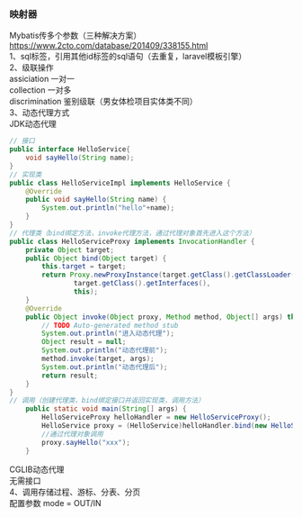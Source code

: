 ### 映射器  
Mybatis传多个参数（三种解决方案）   
https://www.2cto.com/database/201409/338155.html   
1、sql标签，引用其他id标签的sql语句（去重复，laravel模板引擎）  
2、级联操作  
assiciation 一对一  
collection 一对多  
discrimination 鉴别级联（男女体检项目实体类不同）  
3、动态代理方式  
JDK动态代理  
```java
// 接口  
public interface HelloService{  
    void sayHello(String name);  
}  
// 实现类  
public class HelloServiceImpl implements HelloService {  
    @Override  
    public void sayHello(String name) {
        System.out.println("hello"+name);
    }
}
// 代理类（bind绑定方法，invoke代理方法，通过代理对象首先进入这个方法）
public class HelloServiceProxy implements InvocationHandler {
    private Object target;
    public Object bind(Object target) {
        this.target = target;
        return Proxy.newProxyInstance(target.getClass().getClassLoader(),
                target.getClass().getInterfaces(),
                this);
    }
    @Override
    public Object invoke(Object proxy, Method method, Object[] args) throws Throwable {
        // TODO Auto-generated method stub
        System.out.println("进入动态代理");
        Object result = null;
        System.out.println("动态代理前");
        method.invoke(target, args);
        System.out.println("动态代理后");
        return result;
    }
}
// 调用（创建代理类，bind绑定接口并返回实现类，调用方法）
    public static void main(String[] args) {
        HelloServiceProxy helloHandler = new HelloServiceProxy();
        HelloService proxy = (HelloService)helloHandler.bind(new HelloServiceImpl());
        //通过代理对象调用
        proxy.sayHello("xxx");
    }
```
CGLIB动态代理  
无需接口  
4、调用存储过程、游标、分表、分页  
配置参数 mode = OUT/IN   
